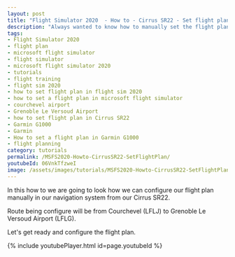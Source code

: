 ```yaml
---
layout: post
title: "Flight Simulator 2020  - How to - Cirrus SR22 - Set flight plan"
description: "Always wanted to know how to manually set the flight plan in a Cirrus SR22 than you found the right resource."
tags:
- Flight Simulator 2020
- flight plan
- microsoft flight simulator
- flight simulator
- microsoft flight simulator 2020
- tutorials
- flight training
- flight sim 2020
- how to set flight plan in flight sim 2020
- how to set a flight plan in microsoft flight simulator
- courchevel airport
- Grenoble Le Versoud Airport
- how to set flight plan in Cirrus SR22
- Garmin G1000
- Garmin
- How to set a flight plan in Garmin G1000
- flight planning
category: tutorials
permalink: /MSFS2020-Howto-CirrusSR22-SetFlightPlan/
youtubeId: 06VnkTfzweI
image: /assets/images/tutorials/MSFS2020-Howto-CirrusSR22-SetFlightPlan.jpg
---
```

In this how to we are going to look how we can configure our flight plan manually in our navigation system from our  Cirrus SR22.

Route being configure will be from Courchevel (LFLJ) to Grenoble Le Versoud Airport (LFLG).

Let's get ready and configure the flight plan.

{% include youtubePlayer.html id=page.youtubeId %}